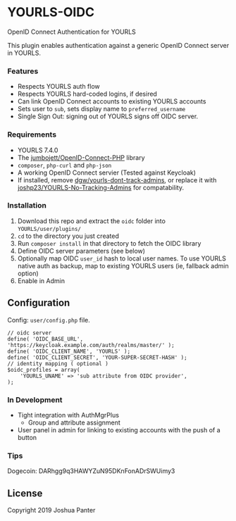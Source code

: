 # YOURLS-OIDC
OpenID Connect Authentication for YOURLS

This plugin enables authentication against a generic OpenID Connect server in YOURLS. 

### Features
- Respects YOURLS auth flow
- Respects YOURLS hard-coded logins, if desired
- Can link OpenID Connect accounts to existing YOURLS accounts
- Sets user to `sub`, sets display name to `preferred_username`
- Single Sign Out: signing out of YOURLS signs off OIDC server.

### Requirements
- YOURLS 7.4.0
- The [jumbojett/OpenID-Connect-PHP](https://github.com/jumbojett/OpenID-Connect-PHP) library
- `composer`, `php-curl` and `php-json`
- A working OpenID Connect servier (Tested against Keycloak)
- If installed, remove [dgw/yourls-dont-track-admins](https://github.com/dgw/yourls-dont-track-admins), or replace it with [joshp23/YOURLS-No-Tracking-Admins](https://github.com/joshp23/YOURLS-No-Tracking-Admins) for compatability.

### Installation
1. Download this repo and extract the `oidc` folder into `YOURLS/user/plugins/`
2. `cd` to the directory you just created
3. Run `composer install` in that directory to fetch the OIDC library
4. Define OIDC server parameters (see below)
5. Optionally map OIDC `user_id` hash to local user names. To use YOURLS native auth as backup, map to existing YOURLS users (ie, fallback admin option)
6. Enable in Admin

Configuration
-------------
Config: `user/config.php` file.
```
// oidc server
define( 'OIDC_BASE_URL', 'https://keycloak.example.com/auth/realms/master/' );
define( 'OIDC_CLIENT_NAME', 'YOURLS' );
define( 'OIDC_CLIENT_SECRET', 'YOUR-SUPER-SECRET-HASH' );
// identity mapping ( optional )
$oidc_profiles = array( 
	'YOURLS_UNAME' => 'sub attribute from OIDC provider',
);
```
### In Development
- Tight integration with AuthMgrPlus
	- Group and attribute assignment
- User panel in admin for linking to existing accounts with the push of a button

### Tips
Dogecoin: DARhgg9q3HAWYZuN95DKnFonADrSWUimy3

License
-------
Copyright 2019 Joshua Panter  
